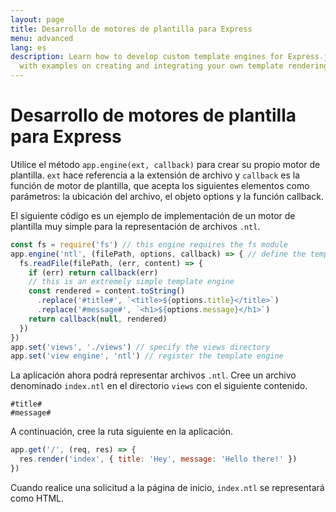 ```yaml
---
layout: page
title: Desarrollo de motores de plantilla para Express
menu: advanced
lang: es
description: Learn how to develop custom template engines for Express.js using app.engine(),
  with examples on creating and integrating your own template rendering logic.
---
```


# Desarrollo de motores de plantilla para Express

Utilice el método `app.engine(ext, callback)` para crear su propio motor de plantilla. `ext` hace referencia a la extensión de archivo y `callback` es la función de motor de plantilla, que acepta los siguientes elementos como parámetros: la ubicación del archivo, el objeto options y la función callback.

El siguiente código es un ejemplo de implementación de un motor de plantilla muy simple para la representación de archivos `.ntl`.

```js
const fs = require('fs') // this engine requires the fs module
app.engine('ntl', (filePath, options, callback) => { // define the template engine
  fs.readFile(filePath, (err, content) => {
    if (err) return callback(err)
    // this is an extremely simple template engine
    const rendered = content.toString()
      .replace('#title#', `<title>${options.title}</title>`)
      .replace('#message#', `<h1>${options.message}</h1>`)
    return callback(null, rendered)
  })
})
app.set('views', './views') // specify the views directory
app.set('view engine', 'ntl') // register the template engine
```

La aplicación ahora podrá representar archivos `.ntl`. Cree un archivo denominado `index.ntl` en el directorio `views` con el siguiente contenido.

```text
#title#
#message#
```

A continuación, cree la ruta siguiente en la aplicación.

```js
app.get('/', (req, res) => {
  res.render('index', { title: 'Hey', message: 'Hello there!' })
})
```
Cuando realice una solicitud a la página de inicio, `index.ntl` se representará como HTML.
